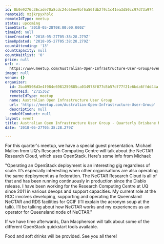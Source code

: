 ```yaml
---
id: 8b0e9276c36cade70a8cdc24c65ee9bf6a56fdb2f9c1c41ea3d50cc97d73a974
remoteId: mzjkrpyxhblc
remoteIdType: meetup
status: upcoming
timeStart: '2018-05-28T08:00:00.000Z'
timeEnd: null
timeCreated: '2018-05-27T05:38:28.279Z'
timeUpdated: '2018-05-27T05:38:28.279Z'
countAttending: '13'
countCapacity: null
countWaitlist: '0'
price: null
url: >-
  https://www.meetup.com/Australian-Open-Infrastructure-User-Group/events/248516175/
image: null
venue: {}
organizer:
  id: 2ba09508d3e4f084e6981259885ca034978f077d5b57df77f21e6bda6ffdd44a
  remoteId: '2715362'
  remoteIdType: meetup
  name: Australian Open Infrastructure User Group
  url: 'https://meetup.com/Australian-Open-Infrastructure-User-Group'
  description: null
  codeOfConduct: null
layout: event
title: Australian Open Infrastructure User Group - Quarterly Brisbane Meetup
date: '2018-05-27T05:38:28.279Z'

---
```

<p>For this quarter's meetup, we have a special guest presentation. Michael Mallon from UQ's Research Computing Centre will talk about the NeCTAR Research Cloud, which uses OpenStack. Here's some info from Michael:</p> <p>"Operating an OpenStack deployment is an interesting gig regardless of scale. It’s especially interesting when other organisations are also operating the same deployment as a federation. The NeCTAR Research Cloud is all of that and has been running continuously in production since the Diablo release. I have been working for the Research Computing Centre at UQ since 2011 in various devops and support capacities. My current role at the RCC involves developing, supporting and operating the Queensland NeCTAR and RDS facilities for QCIF (I’ll explain the acronym soup at the talk). I’ll be talking about how NeCTAR works and my experiences as an operator for Queensland node of NeCTAR."</p> <p>If we have time afterwards, Dan Macpherson will talk about some of the different OpenStack quickstart tools available.</p> <p>Food and soft drinks will be provided. See you all there!</p>
